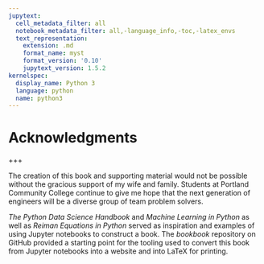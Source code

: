 ```yaml
---
jupytext:
  cell_metadata_filter: all
  notebook_metadata_filter: all,-language_info,-toc,-latex_envs
  text_representation:
    extension: .md
    format_name: myst
    format_version: '0.10'
    jupytext_version: 1.5.2
kernelspec:
  display_name: Python 3
  language: python
  name: python3
---
```


# Acknowledgments

+++

The creation of this book and supporting material would not be possible without the gracious support of my wife and family. Students at Portland Community College continue to give me hope that the next generation of engineers will be a diverse group of team problem solvers.

_The Python Data Science Handbook_ and _Machine Learning in Python_ as well as _Reiman Equations in Python_ served as inspiration and examples of using Jupyter notebooks to construct a book. The _bookbook_ repository on GitHub provided a starting point for the tooling used to convert this book from Jupyter notebooks into a website and into LaTeX for printing.

```{code-cell} ipython3

```
